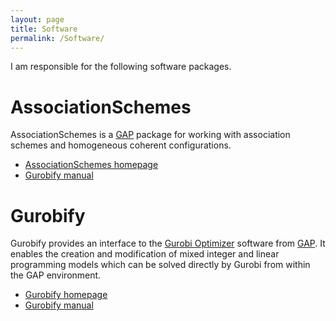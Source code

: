 ```yaml
---
layout: page
title: Software
permalink: /Software/
---
```


I am responsible for the following software packages.

# AssociationSchemes

AssociationSchemes is a [GAP](https://www.gap-system.org) package for working with association schemes and homogeneous coherent configurations.

* [AssociationSchemes homepage](http://www.jesselansdown.com/AssociationSchemes/)
* [Gurobify manual](http://www.jesselansdown.com/AssociationSchemes/doc/manual.pdf)


# Gurobify

Gurobify provides an interface to the [Gurobi Optimizer](http://www.gurobi.com) software from [GAP](https://www.gap-system.org). It enables the creation and modification of mixed integer and linear programming models which can be solved directly by Gurobi from within the GAP environment.

* [Gurobify homepage](http://www.jesselansdown.com/Gurobify/)
* [Gurobify manual](http://www.jesselansdown.com/Gurobify/doc/manual.pdf)
